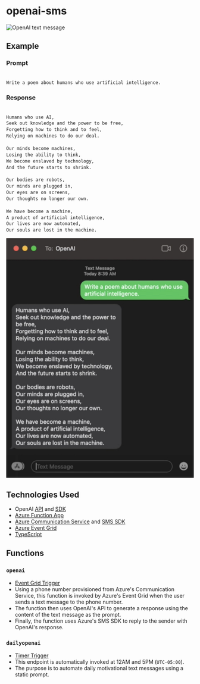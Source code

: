 # openai-sms

![OpenAI text message](./readme/openai.gif)

## Example

### Prompt

```txt

Write a poem about humans who use artificial intelligence.

```

### Response

```txt

Humans who use AI,
Seek out knowledge and the power to be free,
Forgetting how to think and to feel,
Relying on machines to do our deal.

Our minds become machines,
Losing the ability to think,
We become enslaved by technology,
And the future starts to shrink.

Our bodies are robots,
Our minds are plugged in,
Our eyes are on screens,
Our thoughts no longer our own.

We have become a machine,
A product of artificial intelligence,
Our lives are now automated,
Our souls are lost in the machine.

```

![OpenAI text message](./readme/openai.jpg)

## Technologies Used

- OpenAI [API](https://openai.com/api/) and [SDK](https://www.npmjs.com/package/openai)
- [Azure Function App](https://learn.microsoft.com/en-us/azure/azure-functions/)
- [Azure Communication Service](https://learn.microsoft.com/en-us/azure/communication-services/) and [SMS SDK](https://www.npmjs.com/package/@azure/communication-sms)
- [Azure Event Grid](https://learn.microsoft.com/en-us/azure/event-grid/)
- [TypeScript](https://www.typescriptlang.org/)

## Functions

### `openai`

- [Event Grid Trigger](https://learn.microsoft.com/en-us/azure/azure-functions/functions-bindings-event-grid-trigger?tabs=in-process%2Cextensionv3&pivots=programming-language-javascript)
- Using a phone number provisioned from Azure's Communication Service, this function is invoked by Azure's Event Grid when the user sends a text message to the phone number.
- The function then uses OpenAI's API to generate a response using the content of the text message as the prompt.
- Finally, the function uses Azure's SMS SDK to reply to the sender with OpenAI's response.

### `dailyopenai`

- [Timer Trigger](https://learn.microsoft.com/en-us/azure/azure-functions/functions-bindings-timer?tabs=in-process&pivots=programming-language-javascript)
- This endpoint is automatically invoked at 12AM and 5PM (`UTC-05:00`).
- The purpose is to automate daily motivational text messages using a static prompt.
